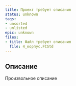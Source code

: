 ```yaml
---
title: Проект требует описания
status: unknown
tags:
- unsorted
- unlisted
epic: unknown
files:
- title: Файл требует описания
  file: 4_корпус.FCStd
---
```



## Описание

Произвольное описание